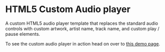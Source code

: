 # HTML5 Custom Audio player

A custom HTML5 audio player template that replaces the standard audio controls with custom artwork, artist name, track name, and custom play / pause elements.

To see the custom audio player in action head on over to [this demo page](https://jon-dean.github.io/html5-audio-player/index.html).
